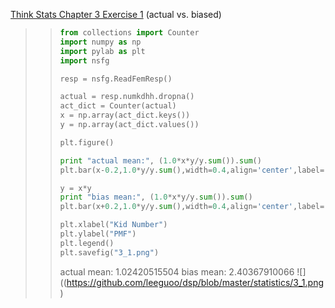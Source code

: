 [Think Stats Chapter 3 Exercise 1](http://greenteapress.com/thinkstats2/html/thinkstats2004.html#toc31) (actual vs. biased)

>>```python
>>from collections import Counter
>>import numpy as np
>>import pylab as plt
>>import nsfg
>>
>>resp = nsfg.ReadFemResp()
>>
>>actual = resp.numkdhh.dropna()
>>act_dict = Counter(actual)
>>x = np.array(act_dict.keys())
>>y = np.array(act_dict.values())
>>
>>plt.figure()
>>
>>print "actual mean:", (1.0*x*y/y.sum()).sum()
>>plt.bar(x-0.2,1.0*y/y.sum(),width=0.4,align='center',label='actual')
>>
>>y = x*y
>>print "bias mean:", (1.0*x*y/y.sum()).sum()
>>plt.bar(x+0.2,1.0*y/y.sum(),width=0.4,align='center',label='observed')
>>
>>plt.xlabel("Kid Number")
>>plt.ylabel("PMF")
>>plt.legend()
>>plt.savefig("3_1.png")
>>```
>>actual mean: 1.02420515504
>>bias mean: 2.40367910066
>>![]((https://github.com/leeguoo/dsp/blob/master/statistics/3_1.png)
